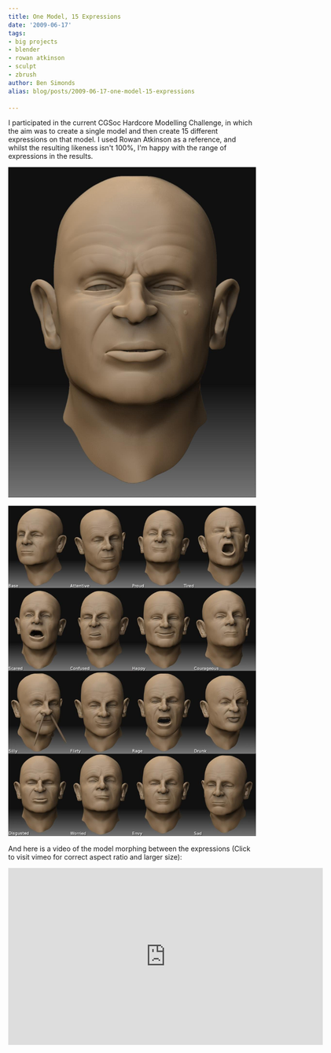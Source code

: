 ```yaml
---
title: One Model, 15 Expressions
date: '2009-06-17'
tags:
- big projects
- blender
- rowan atkinson
- sculpt
- zbrush
author: Ben Simonds
alias: blog/posts/2009-06-17-one-model-15-expressions

---
```


I participated in the current CGSoc Hardcore Modelling Challenge, in which the aim was to create a single model and then create 15 different expressions on that model. I used Rowan Atkinson as a reference, and whilst the resulting likeness isn't 100%, I'm happy with the range of expressions in the results.

![RowanEx4 ><](/images/old/rowanex4.jpg)


![RowanExpressionsComp ><](/images/old/rowanexpressionscomp.jpg)

And here is a video of the model morphing between the expressions (Click to visit vimeo for correct aspect ratio and larger size): 

<iframe title="vimeo-player" src="https://player.vimeo.com/video/5185471" width="640" height="360" frameborder="0" allowfullscreen></iframe>





